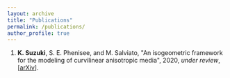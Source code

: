 ```yaml
---
layout: archive
title: "Publications"
permalink: /publications/
author_profile: true
---
```


1. **K. Suzuki**, S. E. Phenisee, and M. Salviato, "An isogeometric framework for the modeling of curvilinear
anisotropic media", 2020, *under review*, [[arXiv](https://arxiv.org/abs/2009.10230)].

<!--
{% if author.googlescholar %}
  You can also find my articles on <u><a href="{{author.googlescholar}}">my Google Scholar profile</a>.</u>
{% endif %}
{% include base_path %}
{% for post in site.publications reversed %}
  {% include archive-single.html %}
{% endfor %}
-->
